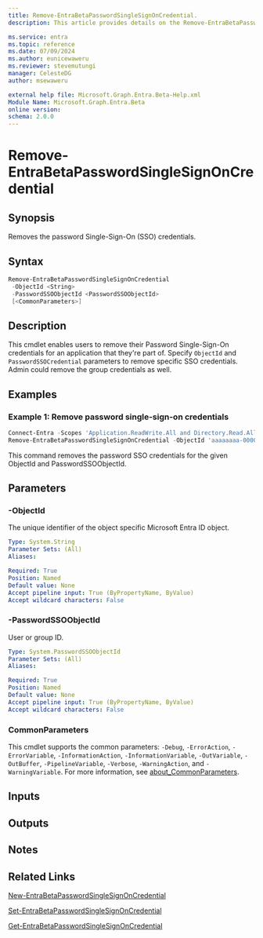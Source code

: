 ```yaml
---
title: Remove-EntraBetaPasswordSingleSignOnCredential.
description: This article provides details on the Remove-EntraBetaPasswordSingleSignOnCredential command.

ms.service: entra
ms.topic: reference
ms.date: 07/09/2024
ms.author: eunicewaweru
ms.reviewer: stevemutungi
manager: CelesteDG
author: msewaweru

external help file: Microsoft.Graph.Entra.Beta-Help.xml
Module Name: Microsoft.Graph.Entra.Beta
online version:
schema: 2.0.0
---
```


# Remove-EntraBetaPasswordSingleSignOnCredential

## Synopsis

Removes the password Single-Sign-On (SSO) credentials.

## Syntax

```powershell
Remove-EntraBetaPasswordSingleSignOnCredential 
 -ObjectId <String> 
 -PasswordSSOObjectId <PasswordSSOObjectId>
 [<CommonParameters>]
```

## Description

This cmdlet enables users to remove their Password Single-Sign-On credentials for an application that they're part of. Specify `ObjectId` and `PasswordSSOCredential` parameters to remove specific SSO credentials.
Admin could remove the group credentials as well.

## Examples

### Example 1: Remove password single-sign-on credentials

```powershell
Connect-Entra -Scopes 'Application.ReadWrite.All and Directory.Read.All, Directory.ReadWrite.All'
Remove-EntraBetaPasswordSingleSignOnCredential -ObjectId 'aaaaaaaa-0000-1111-2222-bbbbbbbbbbbb' -PasswordSSOCredential 'bbbbbbbb-1111-2222-3333-cccccccccccc' 
```

This command removes the password SSO credentials for the given ObjectId and PasswordSSOObjectId.

## Parameters

### -ObjectId

The unique identifier of the object specific Microsoft Entra ID object.

```yaml
Type: System.String
Parameter Sets: (All)
Aliases:

Required: True
Position: Named
Default value: None
Accept pipeline input: True (ByPropertyName, ByValue)
Accept wildcard characters: False
```

### -PasswordSSOObjectId

User or group ID.

```yaml
Type: System.PasswordSSOObjectId
Parameter Sets: (All)
Aliases:

Required: True
Position: Named
Default value: None
Accept pipeline input: True (ByPropertyName, ByValue)
Accept wildcard characters: False
```

### CommonParameters

This cmdlet supports the common parameters: `-Debug`, `-ErrorAction`, `-ErrorVariable`, `-InformationAction`, `-InformationVariable`, `-OutVariable`, `-OutBuffer`, `-PipelineVariable`, `-Verbose`, `-WarningAction`, and `-WarningVariable`. For more information, see [about_CommonParameters](https://go.microsoft.com/fwlink/?LinkID=113216).

## Inputs

## Outputs

## Notes

## Related Links

[New-EntraBetaPasswordSingleSignOnCredential](New-EntraBetaPasswordSingleSignOnCredential.md)

[Set-EntraBetaPasswordSingleSignOnCredential](Set-EntraBetaPasswordSingleSignOnCredential.md)

[Get-EntraBetaPasswordSingleSignOnCredential](Get-EntraBetaPasswordSingleSignOnCredential.md)
